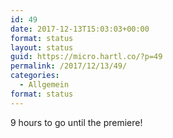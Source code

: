 ```yaml
---
id: 49
date: 2017-12-13T15:03:03+00:00
format: status
layout: status
guid: https://micro.hartl.co/?p=49
permalink: /2017/12/13/49/
categories:
  - Allgemein
format: status
---
```

9 hours to go until the premiere!